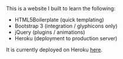 This is a website I built to learn the following:

- HTML5Boilerplate (quick templating)
- Bootstrap 3 (integration / glyphicons only) 
- jQuery (plugins / animations)
- Heroku (deployment to production server)

It is currently deployed on Heroku [here](http://wjoba-blog.herokuapp.com).
